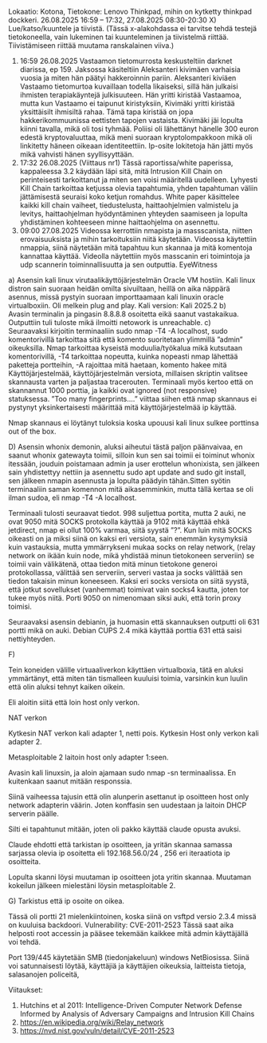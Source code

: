Lokaatio: Kotona, Tietokone: Lenovo Thinkpad, mihin on kytketty thinkpad dockkeri. 26.08.2025 16:59 – 17:32, 27.08.2025 08:30-20:30
X) Lue/katso/kuuntele ja tiivistä. (Tässä x-alakohdassa ei tarvitse tehdä testejä tietokoneella, vain lukeminen tai kuunteleminen ja tiivistelmä riittää. Tiivistämiseen riittää muutama ranskalainen viiva.)
1.  16:59 26.08.2025
Vastaamon tietomurrosta keskusteltiin darknet diarissa, ep 159. Jaksossa käsiteltiin Aleksanteri kivimäen varhaisia vuosia ja miten hän päätyi hakkeroinnin pariin.  Aleksanteri kiviäen Vastaamo tietomurtoa kuvaillaan todella likaiseksi, sillä hän julkaisi ihmisten terapiakäyntejä julkisuuteen. Hän yritti kiristää Vastaamoa, mutta kun Vastaamo ei taipunut kiristyksiin, Kivimäki yritti kiristää yksittäisilt ihmisiltä rahaa. Tämä tapa kiristää on jopa hakkerikommuunissa eettisten tapojen vastaista. Kivimäki jäi lopulta kiinni tavalla, mikä oli tosi tyhmää. Poliisi oli lähettänyt hänelle 300 euron edestä kryptovaluuttaa, mikä meni suoraan kryptolompakkoon mikä oli linkitetty häneen oikeaan identiteettiin. Ip-osite lokitetoja hän jätti myös mikä vahvisti hänen syyllisyyttään. 
2.  17:32 26.08.2025 (Viittaus nr1)
Tässä raportissa/white paperissa, kappaleessa 3.2 käydään läpi sitä, mitä Intrusion Kill Chain on perinteisesti tarkoittanut ja miten sen voisi määritellä uudelleen. Lyhyesti Kill Chain tarkoittaa ketjussa olevia tapahtumia, yhden tapahtuman väliin jättämisestä seuraisi koko ketjun romahdus. White paper käsittelee kaikki kill chain vaiheet, tiedustelusta, haittaohjelmien valmistelu ja levitys, haittaohjelman hyödyntäminen yhteyden saamiseen ja lopulta yhdistäminen kohteeseen minne haittaohjelma on asennettu.   
3.  09:00 27.08.2025 
Videossa kerrottiin nmapista ja massscanista, niitten erovaisuuksista ja mihin tarkoituksiin niitä käytetään. Videossa käytettiin nmappia, siinä näytetään mitä tapahtuu kun skannaa ja mitä komentoja kannattaa käyttää. Videolla näytettiin myös masscanin eri toimintoja ja udp scannerin toiminnallisuutta ja sen outputtia. EyeWitness


a)	Asensin kali linux virutaalikäyttöjärjestelmän Oracle VM hostiin. Kali linux distron sain suoraan heidän omilta sivuiltaan, heillä on aika näppärä asennus, missä pystyin suoraan importtaamaan kali linuxin oracle virtualboxiin. Oli melkein plug and play.
Kali version: Kali 2025.2
b)	 
Avasin terminalin ja pingasin 8.8.8.8 osoitetta eikä saanut vastakaikua. Outputtiin tuli tuloste mikä ilmoitti netowork is unreachable. 
c)	 
Seuraavaksi kirjoitin terminaaliin sudo nmap -T4 -A localhost, sudo komentorivillä tarkoittaa sitä että komento suoritetaan ylimmillä ”admin” oikeuksilla. Nmap tarkoittaa kyseistä moduulia/työkalua mikä kutsutaan komentorivillä, -T4 tarkoittaa nopeutta, kuinka nopeasti nmap lähettää paketteja portteihin, -A rajoittaa mitä haetaan, komento hakee mitä Käyttöjärjestelmää, käyttöjärjestelmän versiota, millaisen skriptin valitsee skannausta varten ja paljastaa tracerouten. 
Terminaali myös kertoo että on skannannut 1000 porttia, ja kaikki ovat ignored (not responsive) statuksessa. 
”Too many fingerprints....” viittaa siihen että nmap skannaus ei pystynyt yksinkertaisesti määrittää mitä käyttöjärjestelmää ip käyttää.

Nmap skannaus ei löytänyt tuloksia koska upouusi kali linux sulkee porttinsa out of the box. 

D) Asensin whonix demonin, aluksi aiheutui tästä paljon päänvaivaa, en saanut whonix gatewayta toimii, silloin kun sen sai toimii ei toiminut whonix itessään, jouduin poistamaan admin ja user erottelun whonixista, sen jälkeen sain yhdistettyy nettiin ja asennettu sudo apt update and sudo git install, sen jälkeen nmapin asennusta ja lopulta päädyin tähän.Sitten syötin terminaaliin saman komennon mitä aikasemminkin, mutta tällä kertaa se oli ilman sudoa, eli nmap -T4 -A localhost. 

 
Terminaali tulosti seuraavat tiedot. 
998 suljettua portita, mutta 2 auki, ne ovat 9050 mitä SOCKS protokolla käyttää ja 9102 mitä käyttää ehkä jetdirect, nmap ei ollut 100% varmaa, siitä syystä ”?”. 
Kun luin mitä SOCKS oikeasti on ja miksi siinä on kaksi eri versiota, sain enemmän kysymyksiä kuin vastauksia, mutta ymmärrykseni mukaa socks on relay network, (relay network on ikään kuin node, mikä yhdistää minun tietokoneen serveriin) se toimii vain välikätenä, ottaa tiedon mitä minun tietokone generoi protokollassa, välittää sen serveriin, serveri vastaa ja socks välittää sen tiedon takaisin minun koneeseen.
Kaksi eri socks versiota on siitä syystä, että jotkut sovellukset (vanhemmat) toimivat vain socks4 kautta, joten tor tukee myös niitä. Porti 9050 on nimenomaan siksi auki, että torin proxy toimisi.



 
Seuraavaksi asensin debianin, ja huomasin että skannauksen outputti oli 631 portti mikä on auki. Debian CUPS 2.4 mikä käyttää porttia 631 että saisi nettiyhteyden.

F)  

Tein koneiden välille virtuaaliverkon käyttäen virtualboxia, tätä en aluksi ymmärtänyt, että miten tän tismalleen kuuluisi toimia, varsinkin kun luulin että olin aluksi tehnyt kaiken oikein.

Eli aloitin  siitä että loin host only verkon.

 

NAT verkon

 

Kytkesin NAT verkon kali adapter 1, netti pois.
Kytkesin Host only verkon kali  adapter 2.

Metasploitable 2 laitoin host only adapter 1:seen.

Avasin kali linuxsin, ja aloin ajamaan sudo nmap -sn terminaalissa.
En kuitenkaan saanut mitään responssia. 
 

Siinä vaiheessa tajusin että olin alunperin asettanut ip osoitteen host only network adapterin väärin. Joten konffasin sen uudestaan ja laitoin DHCP serverin päälle.

Silti ei tapahtunut mitään, joten oli pakko käyttää claude opusta avuksi.
 
Claude ehdotti että tarkistan ip osoitteen, ja yritän skannaa samassa sarjassa olevia ip osoitetta eli 192.168.56.0/24 , 256 eri iteraatiota ip osoitteita.
 

Lopulta skanni löysi muutaman ip osoitteen jota yritin skannaa.
Muutaman kokeilun jälkeen mielestäni löysin metasploitable 2.
 

G)  Tarkistus että ip osoite on oikea.

Tässä oli portti 21 mielenkiintoinen, koska siinä on vsftpd versio 2.3.4 missä on kuuluisa backdoori. Vulnerability: CVE-2011-2523
Tässä saat aika helposti root accessin ja pääsee tekemään kaikkee mitä admin käyttäjällä voi tehdä. 

Port 139/445 käytetään SMB (tiedonjakeluun) windows NetBiosissa. Siinä voi satunnaisesti löytää, käyttäjiä ja käyttäjien oikeuksia, laitteista tietoja, salasanojen policeitä, 



Viitaukset: 

1.	Hutchins et al 2011: Intelligence-Driven Computer Network Defense Informed by Analysis of Adversary Campaigns and Intrusion Kill Chains
2.	https://en.wikipedia.org/wiki/Relay_network
3.	https://nvd.nist.gov/vuln/detail/CVE-2011-2523

